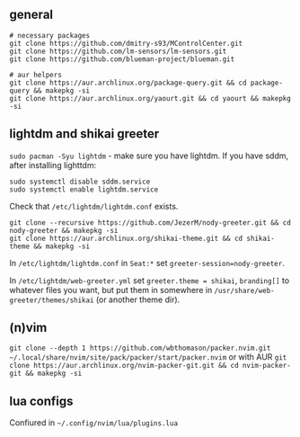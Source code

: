 ## general

```
# necessary packages
git clone https://github.com/dmitry-s93/MControlCenter.git
git clone https://github.com/lm-sensors/lm-sensors.git
git clone https://github.com/blueman-project/blueman.git

# aur helpers
git clone https://aur.archlinux.org/package-query.git && cd package-query && makepkg -si
git clone https://aur.archlinux.org/yaourt.git && cd yaourt && makepkg -si
```


## lightdm and shikai greeter

`sudo pacman -Syu lightdm` - make sure you have lightdm. If you have sddm, after installing lighttdm:
```
sudo systemctl disable sddm.service
sudo systemctl enable lightdm.service
```

Check that `/etc/lightdm/lightdm.conf` exists.


```
git clone --recursive https://github.com/JezerM/nody-greeter.git && cd nody-greeter && makepkg -si
git clone https://aur.archlinux.org/shikai-theme.git && cd shikai-theme && makepkg -si 
```

In `/etc/lightdm/lightdm.conf` in `Seat:*` set `greeter-session=nody-greeter`.

In `/etc/lightdm/web-greeter.yml` set `greeter.theme = shikai`, `branding[]` to whatever files you want, but put them in somewhere in `/usr/share/web-greeter/themes/shikai` (or another theme dir).


## (n)vim

`git clone --depth 1 https://github.com/wbthomason/packer.nvim.git ~/.local/share/nvim/site/pack/packer/start/packer.nvim` or with AUR `git clone https://aur.archlinux.org/nvim-packer-git.git && cd nvim-packer-git && makepkg -si`


## lua configs

Confiured in `~/.config/nvim/lua/plugins.lua`